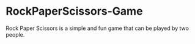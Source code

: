 # RockPaperScissors-Game
Rock Paper Scissors is a simple and fun game that can be played by two people.
